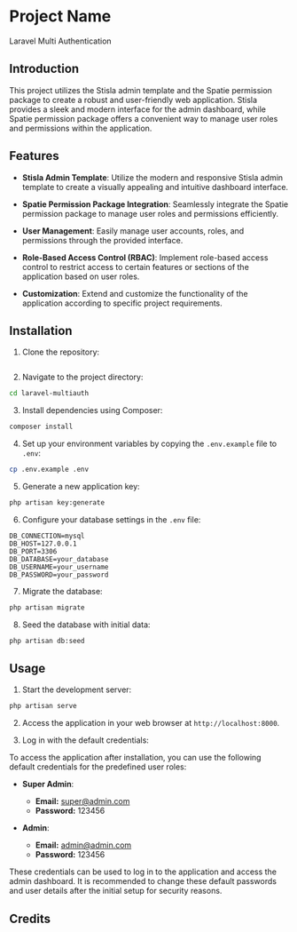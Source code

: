 # Project Name

Laravel Multi Authentication

## Introduction

This project utilizes the Stisla admin template and the Spatie permission package to create a robust and user-friendly web application. Stisla provides a sleek and modern interface for the admin dashboard, while Spatie permission package offers a convenient way to manage user roles and permissions within the application.

## Features

- **Stisla Admin Template**: Utilize the modern and responsive Stisla admin template to create a visually appealing and intuitive dashboard interface.

- **Spatie Permission Package Integration**: Seamlessly integrate the Spatie permission package to manage user roles and permissions efficiently.

- **User Management**: Easily manage user accounts, roles, and permissions through the provided interface.

- **Role-Based Access Control (RBAC)**: Implement role-based access control to restrict access to certain features or sections of the application based on user roles.

- **Customization**: Extend and customize the functionality of the application according to specific project requirements.

## Installation

1. Clone the repository:

```bash
```

2. Navigate to the project directory:

```bash
cd laravel-multiauth
```

3. Install dependencies using Composer:

```bash
composer install
```

4. Set up your environment variables by copying the `.env.example` file to `.env`:

```bash
cp .env.example .env
```

5. Generate a new application key:

```bash
php artisan key:generate
```

6. Configure your database settings in the `.env` file:

```
DB_CONNECTION=mysql
DB_HOST=127.0.0.1
DB_PORT=3306
DB_DATABASE=your_database
DB_USERNAME=your_username
DB_PASSWORD=your_password
```

7. Migrate the database:

```bash
php artisan migrate
```

8. Seed the database with initial data:

```bash
php artisan db:seed
```

## Usage

1. Start the development server:

```bash
php artisan serve
```

2. Access the application in your web browser at `http://localhost:8000`.

3. Log in with the default credentials:

To access the application after installation, you can use the following default credentials for the predefined user roles:

- **Super Admin**:
  - **Email:** super@admin.com
  - **Password:** 123456

- **Admin**:
  - **Email:** admin@admin.com
  - **Password:** 123456

These credentials can be used to log in to the application and access the admin dashboard. It is recommended to change these default passwords and user details after the initial setup for security reasons.

## Credits

